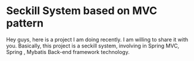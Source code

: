 # Seckill System based on MVC pattern

Hey guys, here is a project I am doing recently. I am willing to share it with you.
Basically, this project is a seckill system, involving in Spring MVC, Spring , Mybatis Back-end framework technology.
